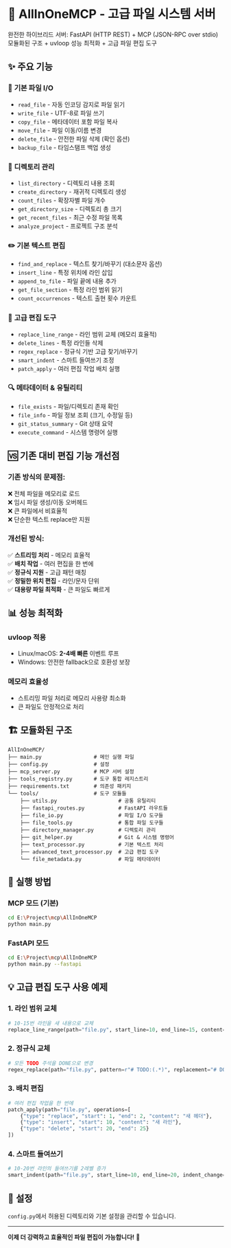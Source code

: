 # 🚀 AllInOneMCP - 고급 파일 시스템 서버

완전한 하이브리드 서버: FastAPI (HTTP REST) + MCP (JSON-RPC over stdio)  
모듈화된 구조 + uvloop 성능 최적화 + 고급 파일 편집 도구

## ✨ 주요 기능

### 📁 **기본 파일 I/O**
- `read_file` - 자동 인코딩 감지로 파일 읽기
- `write_file` - UTF-8로 파일 쓰기
- `copy_file` - 메타데이터 포함 파일 복사
- `move_file` - 파일 이동/이름 변경
- `delete_file` - 안전한 파일 삭제 (확인 옵션)
- `backup_file` - 타임스탬프 백업 생성

### 📂 **디렉토리 관리**
- `list_directory` - 디렉토리 내용 조회
- `create_directory` - 재귀적 디렉토리 생성
- `count_files` - 확장자별 파일 개수
- `get_directory_size` - 디렉토리 총 크기
- `get_recent_files` - 최근 수정 파일 목록
- `analyze_project` - 프로젝트 구조 분석

### ✏️ **기본 텍스트 편집**
- `find_and_replace` - 텍스트 찾기/바꾸기 (대소문자 옵션)
- `insert_line` - 특정 위치에 라인 삽입
- `append_to_file` - 파일 끝에 내용 추가
- `get_file_section` - 특정 라인 범위 읽기
- `count_occurrences` - 텍스트 출현 횟수 카운트

### 🔧 **고급 편집 도구**
- `replace_line_range` - 라인 범위 교체 (메모리 효율적)
- `delete_lines` - 특정 라인들 삭제
- `regex_replace` - 정규식 기반 고급 찾기/바꾸기
- `smart_indent` - 스마트 들여쓰기 조정
- `patch_apply` - 여러 편집 작업 배치 실행

### 🔍 **메타데이터 & 유틸리티**
- `file_exists` - 파일/디렉토리 존재 확인
- `file_info` - 파일 정보 조회 (크기, 수정일 등)
- `git_status_summary` - Git 상태 요약
- `execute_command` - 시스템 명령어 실행

## 🆚 **기존 대비 편집 기능 개선점**

### **기존 방식의 문제점:**
❌ 전체 파일을 메모리로 로드  
❌ 임시 파일 생성/이동 오버헤드  
❌ 큰 파일에서 비효율적  
❌ 단순한 텍스트 replace만 지원  

### **개선된 방식:**
✅ **스트리밍 처리** - 메모리 효율적  
✅ **배치 작업** - 여러 편집을 한 번에  
✅ **정규식 지원** - 고급 패턴 매칭  
✅ **정밀한 위치 편집** - 라인/문자 단위  
✅ **대용량 파일 최적화** - 큰 파일도 빠르게  

## 📊 **성능 최적화**

### **uvloop 적용**
- Linux/macOS: **2-4배 빠른** 이벤트 루프
- Windows: 안전한 fallback으로 호환성 보장

### **메모리 효율성**
- 스트리밍 파일 처리로 메모리 사용량 최소화
- 큰 파일도 안정적으로 처리

## 🏗️ **모듈화된 구조**

```
AllInOneMCP/
├── main.py                 # 메인 실행 파일
├── config.py               # 설정
├── mcp_server.py           # MCP 서버 설정
├── tools_registry.py       # 도구 통합 레지스트리
├── requirements.txt        # 의존성 패키지
└── tools/                  # 도구 모듈들
    ├── utils.py                    # 공통 유틸리티
    ├── fastapi_routes.py           # FastAPI 라우트들
    ├── file_io.py                  # 파일 I/O 도구들
    ├── file_tools.py               # 통합 파일 도구들
    ├── directory_manager.py        # 디렉토리 관리
    ├── git_helper.py               # Git & 시스템 명령어
    ├── text_processor.py           # 기본 텍스트 처리
    ├── advanced_text_processor.py  # 고급 편집 도구
    └── file_metadata.py            # 파일 메타데이터
```

## 🚀 **실행 방법**

### MCP 모드 (기본)
```bash
cd E:\Project\mcp\AllInOneMCP
python main.py
```

### FastAPI 모드
```bash
cd E:\Project\mcp\AllInOneMCP
python main.py --fastapi
```

## 💡 **고급 편집 도구 사용 예제**

### 1. 라인 범위 교체
```python
# 10-15번 라인을 새 내용으로 교체
replace_line_range(path="file.py", start_line=10, end_line=15, content="새로운 코드")
```

### 2. 정규식 교체
```python
# 모든 TODO 주석을 DONE으로 변경
regex_replace(path="file.py", pattern=r"# TODO:(.*)", replacement="# DONE:\\1", flags="i")
```

### 3. 배치 편집
```python
# 여러 편집 작업을 한 번에
patch_apply(path="file.py", operations=[
    {"type": "replace", "start": 1, "end": 2, "content": "새 헤더"},
    {"type": "insert", "start": 10, "content": "새 라인"},
    {"type": "delete", "start": 20, "end": 25}
])
```

### 4. 스마트 들여쓰기
```python
# 10-20번 라인의 들여쓰기를 2레벨 증가
smart_indent(path="file.py", start_line=10, end_line=20, indent_change=2)
```

## 🔧 **설정**

`config.py`에서 허용된 디렉토리와 기본 설정을 관리할 수 있습니다.

---

**이제 더 강력하고 효율적인 파일 편집이 가능합니다!** 🎉
